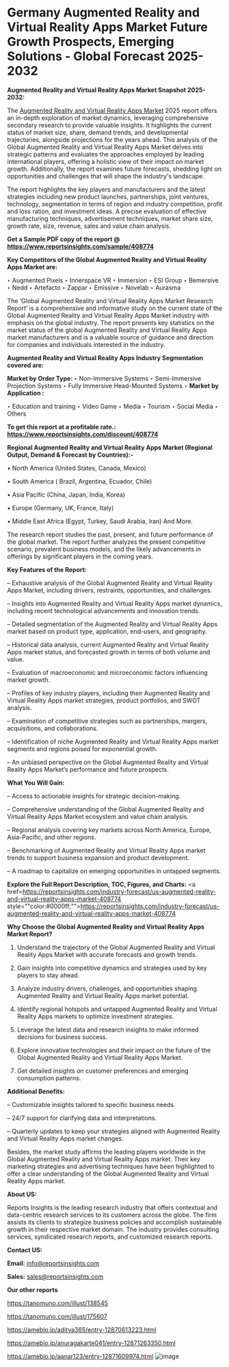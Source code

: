 # Germany Augmented Reality and Virtual Reality Apps Market Future Growth Prospects, Emerging Solutions - Global Forecast 2025-2032

<strong>Augmented Reality and Virtual Reality Apps Market Snapshot 2025-2032:</strong>

The <a href=https://www.reportsinsights.com/sample/408774>Augmented Reality and Virtual Reality Apps Market</a> 2025 report offers an in-depth exploration of market dynamics, leveraging comprehensive secondary research to provide valuable insights. It highlights the current status of market size, share, demand trends, and developmental trajectories, alongside projections for the years ahead. This analysis of the Global Augmented Reality and Virtual Reality Apps Market delves into strategic patterns and evaluates the approaches employed by leading international players, offering a holistic view of their impact on market growth. Additionally, the report examines future forecasts, shedding light on opportunities and challenges that will shape the industry's landscape.

The report highlights the key players and manufacturers and the latest strategies including new product launches, partnerships, joint ventures, technology, segmentation in terms of region and industry competition, profit and loss ration, and investment ideas. A precise evaluation of effective manufacturing techniques, advertisement techniques, market share size, growth rate, size, revenue, sales and value chain analysis.

<strong>Get a Sample PDF copy of the report @ <a href=https://www.reportsinsights.com/sample/408774 style=color:#0000ff;>https://www.reportsinsights.com/sample/408774</a></strong>

<strong>Key Competitors of the Global Augmented Reality and Virtual Reality Apps Market are:</strong>

‣ Augmented Pixels
‣ Innerspace VR
‣ Immersion
‣ ESI Group
‣ Bemersive
‣ Nedd
‣ Artefacto
‣ Zappar
‣ Emissive
‣ Novelab
‣ Aurasma

The ‘Global Augmented Reality and Virtual Reality Apps Market Research Report’ is a comprehensive and informative study on the current state of the Global Augmented Reality and Virtual Reality Apps Market industry with emphasis on the global industry. The report presents key statistics on the market status of the global Augmented Reality and Virtual Reality Apps market manufacturers and is a valuable source of guidance and direction for companies and individuals interested in the industry.

<strong>Augmented Reality and Virtual Reality Apps Industry Segmentation covered are:</strong>

<strong>Market by Order Type: </strong>
‣ Non-Immersive Systems
‣ Semi-Immersive Projection Systems
‣ Fully Immersive Head-Mounted Systems
‣ 
<strong>Market by Application :</strong>

‣ Education and training
‣ Video Game
‣ Media
‣ Tourism
‣ Social Media
‣ Others

<strong>To get this report at a profitable rate.: <a href=https://www.reportsinsights.com/discount/408774 style=color:#0000ff;>https://www.reportsinsights.com/discount/408774</a></strong>

<strong>Regional Augmented Reality and Virtual Reality Apps Market (Regional Output, Demand &amp; Forecast by Countries):-</strong>

• North America (United States, Canada, Mexico)

• South America ( Brazil, Argentina, Ecuador, Chile)

• Asia Pacific (China, Japan, India, Korea)

• Europe (Germany, UK, France, Italy)

• Middle East Africa (Egypt, Turkey, Saudi Arabia, Iran) And More.

The research report studies the past, present, and future performance of the global market. The report further analyzes the present competitive scenario, prevalent business models, and the likely advancements in offerings by significant players in the coming years.

<strong>Key Features of the Report:</strong>

– Exhaustive analysis of the Global Augmented Reality and Virtual Reality Apps Market, including drivers, restraints, opportunities, and challenges.

– Insights into Augmented Reality and Virtual Reality Apps market dynamics, including recent technological advancements and innovation trends.

– Detailed segmentation of the Augmented Reality and Virtual Reality Apps market based on product type, application, end-users, and geography.

– Historical data analysis, current Augmented Reality and Virtual Reality Apps market status, and forecasted growth in terms of both volume and value.

– Evaluation of macroeconomic and microeconomic factors influencing market growth.

– Profiles of key industry players, including their Augmented Reality and Virtual Reality Apps market strategies, product portfolios, and SWOT analysis.

– Examination of competitive strategies such as partnerships, mergers, acquisitions, and collaborations.

– Identification of niche Augmented Reality and Virtual Reality Apps market segments and regions poised for exponential growth.

– An unbiased perspective on the Global Augmented Reality and Virtual Reality Apps Market’s performance and future prospects.

<strong>What You Will Gain:</strong>

– Access to actionable insights for strategic decision-making.

– Comprehensive understanding of the Global Augmented Reality and Virtual Reality Apps Market ecosystem and value chain analysis.

– Regional analysis covering key markets across North America, Europe, Asia-Pacific, and other regions.

– Benchmarking of Augmented Reality and Virtual Reality Apps market trends to support business expansion and product development.

– A roadmap to capitalize on emerging opportunities in untapped segments.

<strong>Explore the Full Report Description, TOC, Figures, and Charts:</strong>
<a href=https://reportsinsights.com/industry-forecast/us-augmented-reality-and-virtual-reality-apps-market-408774 style=""color:#0000ff;"">https://reportsinsights.com/industry-forecast/us-augmented-reality-and-virtual-reality-apps-market-408774</a>

<strong>Why Choose the Global Augmented Reality and Virtual Reality Apps Market Report?</strong>

1. Understand the trajectory of the Global Augmented Reality and Virtual Reality Apps Market with accurate forecasts and growth trends.

2. Gain insights into competitive dynamics and strategies used by key players to stay ahead.

3. Analyze industry drivers, challenges, and opportunities shaping Augmented Reality and Virtual Reality Apps market potential.

4. Identify regional hotspots and untapped Augmented Reality and Virtual Reality Apps markets to optimize investment strategies.

5. Leverage the latest data and research insights to make informed decisions for business success.

6. Explore innovative technologies and their impact on the future of the Global Augmented Reality and Virtual Reality Apps Market.

7. Get detailed insights on customer preferences and emerging consumption patterns.

<strong>Additional Benefits:</strong>

– Customizable insights tailored to specific business needs.

– 24/7 support for clarifying data and interpretations.

– Quarterly updates to keep your strategies aligned with Augmented Reality and Virtual Reality Apps market changes.

Besides, the market study affirms the leading players worldwide in the Global Augmented Reality and Virtual Reality Apps market. Their key marketing strategies and advertising techniques have been highlighted to offer a clear understanding of the Global Augmented Reality and Virtual Reality Apps market.

<strong><strong>About US</strong>:</strong>

Reports Insights is the leading research industry that offers contextual and data-centric research services to its customers across the globe. The firm assists its clients to strategize business policies and accomplish sustainable growth in their respective market domain. The industry provides consulting services, syndicated research reports, and customized research reports.

<strong>Contact US:</strong>

<p class=><b>Email:</b> <a href=mailto:info@reportsinsights.com>info@reportsinsights.com</a></p>
<p class=><b>Sales:</b> <a href=mailto:sales@reportsinsights.com>sales@reportsinsights.com</a></p>

<strong>Our other reports</strong>

<a href=https://tanomuno.com/illust/138545>https://tanomuno.com/illust/138545</a>

<a href=https://tanomuno.com/illust/175607>https://tanomuno.com/illust/175607</a>

<a href=https://ameblo.jp/aditya365/entry-12870613223.html>https://ameblo.jp/aditya365/entry-12870613223.html</a>

<a href=https://ameblo.jp/anuragakarte041/entry-12871263350.html>https://ameblo.jp/anuragakarte041/entry-12871263350.html</a>

<a href=https://ameblo.jp/aanar123/entry-12871609974.html>https://ameblo.jp/aanar123/entry-12871609974.html</a>
![image](https://github.com/user-attachments/assets/380ce31d-5343-4e8e-a38c-b560e319edfc)
